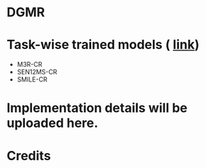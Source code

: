 # DGMR




# Task-wise trained models ( [link]())
- M3R-CR
- SEN12MS-CR
- SMILE-CR

# Implementation details will be uploaded here.
# Credits
